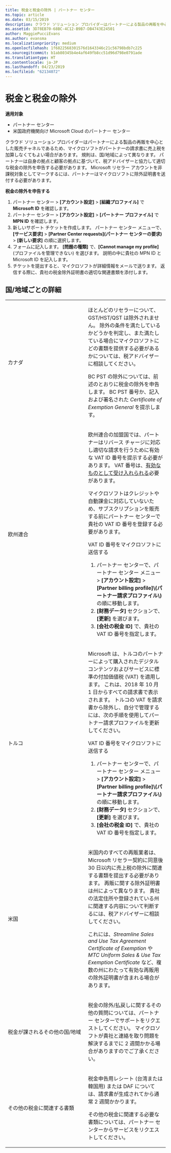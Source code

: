 ```yaml
---
title: 税金と税金の除外 | パートナー センター
ms.topic: article
ms.date: 03/15/2019
description: クラウド ソリューション プロバイダーはパートナーによる製品の再販を中心とした販売チャネルであるため、マイクロソフトがパートナーの請求書に売上税を加算しなくてもよい場合があります。
ms.assetid: 3D78EB70-68BC-4C12-B9B7-DB4743E24501
author: MaggiePucciEvans
ms.author: evansma
ms.localizationpriority: medium
ms.openlocfilehash: 1f6822568301576d1643346c21c56798bdb7c225
ms.sourcegitcommit: b1ab80345b4e4af649fb8cc51d96d798e0791ade
ms.translationtype: HT
ms.contentlocale: ja-JP
ms.lasthandoff: 04/23/2019
ms.locfileid: "62134072"
---
```

# <a name="tax-and-tax-exemptions"></a>税金と税金の除外

**適用対象**

-  パートナー センター
-  米国政府機関向け Microsoft Cloud のパートナー センター


クラウド ソリューション プロバイダーはパートナーによる製品の再販を中心とした販売チャネルであるため、マイクロソフトがパートナーの請求書に売上税を加算しなくてもよい場合があります。 規則は、国/地域によって異なります。 パートナーは自身の拠点と顧客の拠点に基づいて、税アドバイザーと協力して適切な税金の除外を申告する必要があります。 Microsoft リセラー アカウントを非課税対象としてマークするには、パートナーはマイクロソフトに除外証明書を送付する必要があります。

**税金の除外を申告する**

1.  パートナー センター &gt; **[アカウント設定]** &gt; **[組織プロファイル]** で **Microsoft ID** を確認します。
2.  パートナー センター &gt; **[アカウント設定]** &gt; **[パートナー プロファイル]** で **MPN ID** を確認します。
3.  新しいサポート チケットを作成します。 パートナー センター メニューで、**[サービス要求]** &gt; **[Partner Center requests]\(パートナー センターの要求\)** &gt; **[新しい要求]** の順に選択します。
4.  フォームに記入します。 **[問題の種類]** で、**[Cannot manage my profile]** (プロファイルを管理できない) を選びます。 説明の中に貴社の MPN ID と Microsoft ID を記入します。
5.  チケットを提出すると、マイクロソフトが詳細情報をメールで送ります。 返信する際に、貴社の税金除外証明書の適切な関連書類を添付します。

## <a name="details-by-countryregion"></a>国/地域ごとの詳細


<table>
<colgroup>
<col width="50%" />
<col width="50%" />
</colgroup>
<tbody>
<tr class="odd">
<td>カナダ</td>
<td><p>ほとんどのリセラーについて、GST/HST/QST は除外されません。 除外の条件を満たしているかどうかを判定し、また満たしている場合にマイクロソフトにどの書類を提供する必要があるかについては、税アドバイザーに相談してください。</p>
<p>BC PST の除外については、前述のとおりに税金の除外を申告します。 BC PST 番号か、記入および署名された <em>Certificate of Exemption General</em> を提示します。</p></td>
</tr>

<tr class="even">
<td>欧州連合</td>
<td><p>欧州連合の加盟国では、パートナーはリバース チャージに対応し適切な請求を行うために有効な VAT ID 番号を提示する必要があります。 VAT 番号は、<a href="https://go.microsoft.com/fwlink/p/?LinkId=808160" data-raw-source="[accepted as valid](https://go.microsoft.com/fwlink/p/?LinkId=808160)">有効なものとして受け入れられる</a>必要があります。</p>
<p>マイクロソフトはクレジットや自動課金に対応していないため、サブスクリプションを販売する前にパートナー センターで貴社の VAT ID 番号を登録する必要があります。</p>
<p>VAT ID 番号をマイクロソフトに送信する</strong></p>
<ol>
<li>パートナー センターで、パートナー センター メニュー &gt; <strong>[アカウント設定]</strong> &gt; <strong>[Partner billing profile]\(パートナー請求プロファイル\)</strong> の順に移動します。</li>
<li><strong>[財務データ]</strong> セクションで、<strong>[更新]</strong> を選びます。</li>
<li><strong>[会社の税金 ID]</strong> で、貴社の VAT ID 番号を指定します。</li>
</ol></td>
</tr>

<tr class="odd">
<td>トルコ</td>
<td><p>Microsoft は、トルコのパートナーによって購入されたデジタル コンテンツおよびサービスに標準の付加価値税 (VAT) を適用します。  これは、2018 年 10 月 1 日からすべての請求書で表示されます。 トルコの VAT を請求書から除外し、自分で管理するには、次の手順を使用してパートナー請求プロファイルを更新してください。</p>
<p>VAT ID 番号をマイクロソフトに送信する</strong></p>
<ol>
<li>パートナー センターで、パートナー センター メニュー &gt; <strong>[アカウント設定]</strong> &gt; <strong>[Partner billing profile]\(パートナー請求プロファイル\)</strong> の順に移動します。</li>
<li><strong>[財務データ]</strong> セクションで、<strong>[更新]</strong> を選びます。</li>
<li><strong>[会社の税金 ID]</strong> で、貴社の VAT ID 番号を指定します。</li>
</ol></td>
</tr>


<tr class="even">
<td>米国</td>
<td><p>米国内のすべての再販業者は、Microsoft リセラー契約に同意後 30 日以内に売上税の除外に関連する書類を提出する必要があります。 再販に関する除外証明書は州によって異なります。 貴社の法定住所や登録されている州に関連する内容について判断するには、税アドバイザーに相談してください。</p>
<p>これには、<em>Streamline Sales and Use Tax Agreement Certificate of Exemption</em> や <em>MTC Uniform Sales &amp; Use Tax Exemption Certificate</em> など、複数の州にわたって有効な再販用の除外証明書が含まれる場合があります。</p></td>
</tr>


<tr class="odd">
<td>税金が課されるその他の国/地域</td>
<td><p>税金の除外/払戻しに関するその他の質問については、パートナー センターでサポートをリクエストしてください。 マイクロソフトが貴社と連絡を取り問題を解決するまでに 2 週間かかる場合がありますのでご了承ください。</p></td>
</tr>

<tr class="even">
<td>その他の税金に関連する書類</td>
<td><p>税金申告用レシート (台湾または韓国用) または DAF については、請求書が生成されてから通常 2 週間かかります。</p>
<p>その他の税金に関連する必要な書類については、パートナー センターからサービスをリクエストしてください。</p></td>
</tr>

</tbody>
</table>

 

 

 



